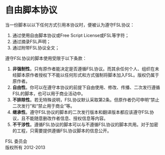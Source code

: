 # 自由脚本协议

当一份脚本以以下任何方式引用本协议时，便被认为遵守FSL协议：

1. 通过使用自由脚本协议或Free Script License或FSL等字符；
2. 通过摘录FSL声明；
3. 通过附带FSL协议全文；

遵守*FSL*协议的脚本使用受限于以下条款：

1. **非强制性**。只有原作者能决定是否遵循FSL协议。而其余任何个人、组织在未经脚本原作者授权下不能以任何形式和方式强制将脚本加入FSL。版权仍属于原作者。
2. **自由性**。你可以在遵守本协议的前提下自由使用、修改、传播、二次发行遵循FSL的脚本，也可以用于商业活动中。
3. **不排除性**。若无特殊说明，FSL协议默认采取第2条。但原作者仍可申明“禁止二次发行”和“禁止用于商业”等。
4. **继承性**。遵守FSL协议的脚本的二次发行版本和翻译版本都应该遵守FSL协议，且不能随意删改作者信息、授权信息等内容。
5. **不干涉性**。遵循FSL协议的脚本可以与不遵循FSL协议的脚本共用。对于加密的工程，只需要提供遵循FSL协议脚本的信息公开。


FSL 委员会  
版权所有 2012-2013
